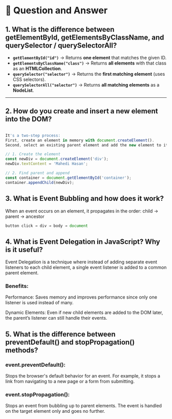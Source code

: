 
# 📘 Question and Answer

## 1. What is the difference between getElementById, getElementsByClassName, and querySelector / querySelectorAll?
- **`getElementById("id")`** → Returns **one element** that matches the given ID.  
- **`getElementsByClassName("class")`** → Returns **all elements** with that class as an **HTMLCollection**.  
- **`querySelector("selector")`** → Returns the **first matching element** (uses CSS selectors).  
- **`querySelectorAll("selector")`** → Returns **all matching elements** as a **NodeList**.  

---

## 2. How do you create and insert a new element into the DOM?

```js

It's a two-step process:
First, create an element in memory with document.createElement().
Second, select an existing parent element and add the new element to it using parent.appendChild().

// 1. Create the element
const newDiv = document.createElement('div');
newDiv.textContent = 'Mahedi Hasan';

// 2. Find parent and append
const container = document.getElementById('container');
container.appendChild(newDiv);

```


## 3. What is Event Bubbling and how does it work?


When an event occurs on an element, it propagates in the order:
child → parent → ancestor
```js
button click → div → body → document
```


## 4. What is Event Delegation in JavaScript? Why is it useful?


Event Delegation is a technique where instead of adding separate event listeners to each child element,
a single event listener is added to a common parent element.

### Benefits:

Performance: Saves memory and improves performance since only one listener is used instead of many.

Dynamic Elements: Even if new child elements are added to the DOM later, the parent’s listener can still handle their events.


## 5. What is the difference between preventDefault() and stopPropagation() methods?


### event.preventDefault(): 
Stops the browser's default behavior for an event. For example, it stops a link from navigating to a new page or a form from submitting.

### event.stopPropagation():
Stops an event from bubbling up to parent elements. The event is handled on the target element only and goes no further.




